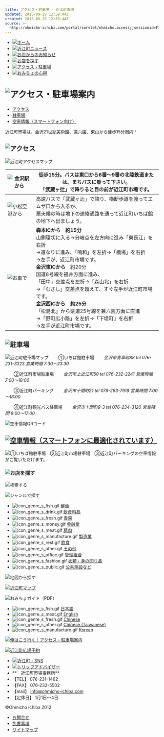 ```yaml
---
title: アクセス・駐車場 - 近江町市場
updated: 2015-09-29 12:59:44Z
created: 2015-09-29 12:59:44Z
source: >-
  http://ohmicho-ichiba.com/portal/servlet/ohmicho.access;jsessionid=F1A910CB8095539BF7DEB9E708BFAA9F?tm=215855107
---
```


- [![ホーム](../_resources/menu_home.gif)](http://ohmicho-ichiba.com/portal/servlet/ohmicho.index?tm=215921097)
- [![近江町ニュース](../_resources/menu_news.gif)](http://ohmicho-ichiba.com/portal/servlet/ohmicho.news?tm=215921097)
- [![お店からのお知らせ](../_resources/menu_oshirase.gif)](http://ohmicho-ichiba.com/portal/servlet/ohmicho.oshirase?tm=215921097)
- [![お店を探す](../_resources/menu_search.gif)](http://ohmicho-ichiba.com/portal/servlet/ohmicho.search?tm=215921097)
- [![アクセス・駐車場](../_resources/menu_access.gif)](http://ohmicho-ichiba.com/portal/servlet/ohmicho.access?tm=215921097)
- [![おみちょの心得](../_resources/menu_kokoroe.gif)](#)

# ![アクセス・駐車場案内](../_resources/b403a6baeaaee0f69a7d6897b3401906.png)

- [アクセス](http://ohmicho-ichiba.com/portal/servlet/ohmicho.access;jsessionid=F1A910CB8095539BF7DEB9E708BFAA9F?tm=215855107#access)
- [駐車場](http://ohmicho-ichiba.com/portal/servlet/ohmicho.access;jsessionid=F1A910CB8095539BF7DEB9E708BFAA9F?tm=215855107#parking)
- [空車情報（スマートフォン向け）](http://ohmicho-ichiba.com/portal/servlet/ohmicho.access;jsessionid=F1A910CB8095539BF7DEB9E708BFAA9F?tm=215855107#kuusha)

近江町市場は、金沢21世紀美術館、兼六園、東山から徒歩15分圏内!!

## ![アクセス](../_resources/access_access_head.gif)

![近江町アクセスマップ](../_resources/access_access_map.gif)

| ![金沢駅から](../_resources/access_access_kanazawa.gif) | 徒歩15分。バスは東口から6番～9番の北陸鉄道または、まちバスに乗って下さい。<br>「武蔵ヶ辻」で降りると目の前が近江町市場です。 |
| --- | --- |
| ![小松空港から](../_resources/access_access_komatu.gif) | 高速バスで「武蔵ヶ辻」で降り、横断歩道を渡ってエムザ口から入るか、<br>悪天候の時は地下の連絡通路を通って近江町いちば館の地下へ出ましょう。 |
| ![お車で](../_resources/access_access_car.gif) | **森本ICから　約15分**<br>山側環状に入る→分岐点を左方向に進み「東長江」を右折<br>→道なりに進み、「鳴和」を左折→「橋場」を右折<br>→左手が、近江町市場です。<br>**金沢東ICから**　約20分<br>国道8号線を福井方面に進み、<br>「田中」交差点を左折→「森山北」を右折<br>→「むさし」交差点を超えて、すぐ左手が近江町市場です。<br>**金沢西ICから　約25分**<br>「松島北」から県道25号線を兼六園方面に直進<br>→「野町広小路」を左折→「下堤町」を右折<br>→左手が近江町市場です。 |

## ![駐車場](../_resources/access_parking_head.gif)

![近江町駐車場マップ](../_resources/access_parking_map.gif)
　　①いちば館駐車場
　　*金沢市青草町88 tel 076-231-3323 営業時間 7:30～23:30*

　　②近江町市場駐車場
　　*金沢市上近江町50 tel 076-232-2241 営業時間 7:00～18:00*

　　③近江町パーキング
　　*金沢市十間町21 tel 076-263-7918 営業時間 7:00～18:00*

　　④近江町観光バス駐車場
　　*金沢市十間町9-3 tel 076-234-3120 営業時間 9:00～17:00*

![空車情報QRコード](../_resources/parking_qrcode.gif)

## [![空車情報（スマートフォンに最適化されています）](../_resources/access_kuusya_head.gif)](http://ohmicho-ichiba.com/portal/servlet/ohmicho.smartphone.parking?tm=215921097)

![①いちば館駐車場　②近江町市場駐車場　③近江町パーキングの空車情報がご覧いただけます。](../_resources/access_label_information.gif)

### ![お店を探す](../_resources/831bcca7476ffc26c9ba2b9a4d56b14f.png)

![検索する](../_resources/side_search_head_word.gif)

![ジャンルで探す](../_resources/side_search_head_genre.gif)

- ![icon_genre_s_fish.gif](../_resources/icon_genre_s_fish.gif)  [鮮魚](http://ohmicho-ichiba.com/portal/servlet/ohmicho.search_result?tm=215921098&pGenre=01)
- ![icon_genre_s_drink.gif](../_resources/icon_genre_s_drink.gif)  [飲食料品](http://ohmicho-ichiba.com/portal/servlet/ohmicho.search_result?tm=215921098&pGenre=07)
- ![icon_genre_s_fresh.gif](../_resources/icon_genre_s_fresh.gif)  [青果](http://ohmicho-ichiba.com/portal/servlet/ohmicho.search_result?tm=215921098&pGenre=02)
- ![icon_genre_s_money.gif](../_resources/icon_genre_s_money.gif)  [金融業](http://ohmicho-ichiba.com/portal/servlet/ohmicho.search_result?tm=215921098&pGenre=09)
- ![icon_genre_s_meat.gif](../_resources/icon_genre_s_meat.gif)  [精肉](http://ohmicho-ichiba.com/portal/servlet/ohmicho.search_result?tm=215921098&pGenre=03)
- ![icon_genre_s_manufacture.gif](../_resources/icon_genre_s_manufacture.gif)  [製造業](http://ohmicho-ichiba.com/portal/servlet/ohmicho.search_result?tm=215921098&pGenre=10)
- ![icon_genre_s_rest.gif](../_resources/icon_genre_s_rest.gif)  [飲食](http://ohmicho-ichiba.com/portal/servlet/ohmicho.search_result?tm=215921098&pGenre=04)
- ![icon_genre_s_other.gif](../_resources/icon_genre_s_other.gif)  [その他](http://ohmicho-ichiba.com/portal/servlet/ohmicho.search_result?tm=215921098&pGenre=11)
- ![icon_genre_s_office.gif](../_resources/icon_genre_s_office.gif)  [管理組合](http://ohmicho-ichiba.com/portal/servlet/ohmicho.search_result?tm=215921098&pGenre=05)
- ![icon_genre_s_fashion.gif](../_resources/icon_genre_s_fashion.gif)  [衣類・身の回り品](http://ohmicho-ichiba.com/portal/servlet/ohmicho.search_result?tm=215921098&pGenre=08)
- ![icon_genre_s_public.gif](../_resources/icon_genre_s_public.gif)  [公共施設など](http://ohmicho-ichiba.com/portal/servlet/ohmicho.search_result?tm=215921098&pGenre=06)

![地図から探す](../_resources/side_search_head_map.gif)

[![近江町マップ](../_resources/side_search_mapthumb.gif)](http://ohmicho-ichiba.com/portal/servlet/ohmicho.search?tm=215921098)

![おみちょガイド（PDF）](../_resources/side_pamhlet.gif)

- ![icon_genre_s_fish.gif](../_resources/icon_genre_s_fish.gif)  [日本語](http://ohmicho-ichiba.com/ohmicho/pdf/jp.pdf)
- ![icon_genre_s_meat.gif](../_resources/icon_genre_s_meat.gif)  [English](http://ohmicho-ichiba.com/ohmicho/pdf/en.pdf)
- ![icon_genre_s_fresh.gif](../_resources/icon_genre_s_fresh.gif)  [Chinese](http://ohmicho-ichiba.com/ohmicho/pdf/sc.pdf)
- ![icon_genre_s_other.gif](../_resources/icon_genre_s_other.gif)  [Chinese (Taiwanese)](http://ohmicho-ichiba.com/ohmicho/pdf/tc.pdf)
- ![icon_genre_s_manufacture.gif](../_resources/icon_genre_s_manufacture.gif)  [Korean](http://ohmicho-ichiba.com/ohmicho/pdf/kr.pdf)

[![俺はこう行く！アクセス・駐車場案内](../_resources/2ae8d9ed15eb4b81b3890fcaa16c63fb.png)](http://ohmicho-ichiba.com/portal/servlet/ohmicho.access?tm=215921098)

[![近江町広場予約](../_resources/03eee61a51e339932a225a24ac878a0a.jpg)](http://omicho-hiroba.com/)

- [![近江町 - SNS](../_resources/2785509d836bc253f0e248b26cba87d1.jpg)](http://ohmicho-ichiba.com/portal/servlet/ohmicho.sns?tm=215921098)
- [![トリップアドバイザー](../_resources/d4c2b03bb8ed8c26336af299f2c29582.jpg)](http://ohmicho-ichiba.com/ohmicho/pdf/trip_ad.pdf)
- **　近江町市場事務所**
- 【TEL】 076-231-1462
- 【FAX】 076-232-5502
- 【mail】 info@ohmicho-ichiba.com
- 【定休日】 1月1日〜4日

©Ohmicho ichiba 2012

- [お問合せ](http://ohmicho-ichiba.com/portal/servlet/ohmicho.access;jsessionid=F1A910CB8095539BF7DEB9E708BFAA9F?tm=215855107mailto:info@ohmicho-ichiba.com)
- [免責事項](http://ohmicho-ichiba.com/portal/servlet/ohmicho.policy?tm=215921098)
- [サイトマップ](http://ohmicho-ichiba.com/portal/servlet/ohmicho.sitemap?tm=215921098)